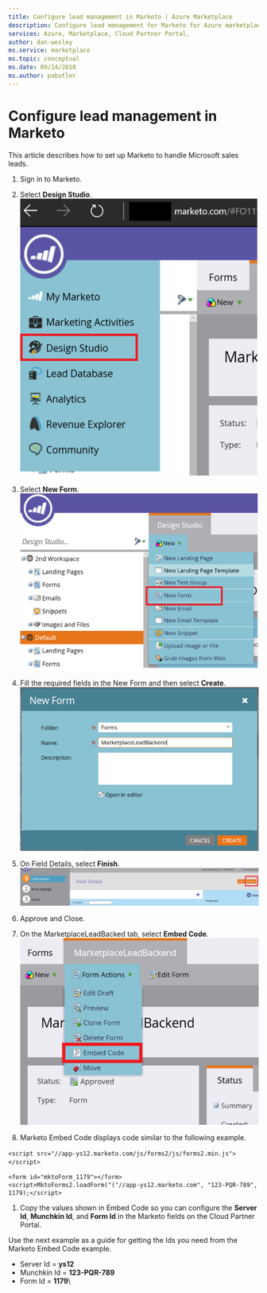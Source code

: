```yaml
---
title: Configure lead management in Marketo | Azure Marketplace
description: Configure lead management for Marketo for Azure marketplace customers.
services: Azure, Marketplace, Cloud Partner Portal, 
author: dan-wesley
ms.service: marketplace
ms.topic: conceptual
ms.date: 09/14/2018
ms.author: pabutler
---
```


# Configure lead management in Marketo

This article describes how to set up Marketo to handle Microsoft sales leads.

1. Sign in to Marketo.
2. Select **Design Studio**.
    ![Marketo Design Studio](./media/cloud-partner-portal-lead-management-instructions-marketo/marketo1.png)

3.  Select **New Form**.
    ![Marketo new form](./media/cloud-partner-portal-lead-management-instructions-marketo/marketo2.png)

4.  Fill the required fields in the New Form and then select **Create**.
    ![Marketo create new form](./media/cloud-partner-portal-lead-management-instructions-marketo/marketo3.png)

4.  On Field Details, select **Finish**.
    ![Marketo finish form](./media/cloud-partner-portal-lead-management-instructions-marketo/marketo4.png)

5.  Approve and Close.

6.  On the MarketplaceLeadBacked tab, select **Embed Code**.
    ![Marketo embed code option](./media/cloud-partner-portal-lead-management-instructions-marketo/marketo5.png)

7.  Marketo Embed Code displays code similar to the following example.

`<script src="//app-ys12.marketo.com/js/forms2/js/forms2.min.js"></script>`

    <form id="mktoForm_1179"></form>
    <script>MktoForms2.loadForm("("//app-ys12.marketo.com", "123-PQR-789", 1179);</script>

1. Copy the values shown in Embed Code so you can configure the **Server Id**, **Munchkin Id**, and **Form Id** in the Marketo fields on the Cloud Partner Portal.

Use the next example as a guide for getting the Ids you need from the Marketo Embed Code example.

- Server Id = **ys12**
- Munchkin Id = **123-PQR-789**
- Form Id = **1179**\
